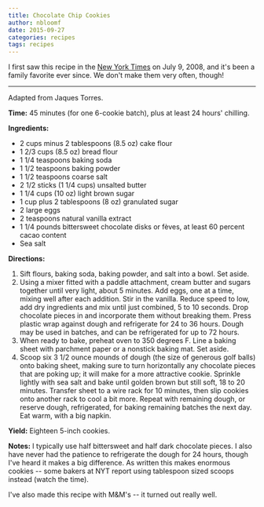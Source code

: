 ```yaml
---
title: Chocolate Chip Cookies
author: nbloomf
date: 2015-09-27
categories: recipes
tags: recipes
---
```


I first saw this recipe in the [New York Times](http://www.nytimes.com/2008/07/09/dining/09chip.html) on July 9, 2008, and it's been a family favorite ever since. We don't make them very often, though!

* * *

Adapted from Jaques Torres.

**Time:** 45 minutes (for one 6-cookie batch), plus at least 24 hours' chilling.

**Ingredients:**

* 2 cups minus 2 tablespoons (8.5 oz) cake flour
* 1 2/3 cups (8.5 oz) bread flour
* 1 1/4 teaspoons baking soda
* 1 1/2 teaspoons baking powder
* 1 1/2 teaspoons coarse salt
* 2 1/2 sticks (1 1/4 cups) unsalted butter
* 1 1/4 cups (10 oz) light brown sugar
* 1 cup plus 2 tablespoons (8 oz) granulated sugar
* 2 large eggs
* 2 teaspoons natural vanilla extract
* 1 1/4 pounds bittersweet chocolate disks or fèves, at least 60 percent cacao content
* Sea salt

**Directions:**

1. Sift flours, baking soda, baking powder, and salt into a bowl. Set aside.
2. Using a mixer fitted with a paddle attachment, cream butter and sugars together until very light, about 5 minutes. Add eggs, one at a time, mixing well after each addition. Stir in the vanilla. Reduce speed to low, add dry ingredients and mix until just combined, 5 to 10 seconds. Drop chocolate pieces in and incorporate them without breaking them. Press plastic wrap against dough and refrigerate for 24 to 36 hours. Dough may be used in batches, and can be refrigerated for up to 72 hours.
3. When ready to bake, preheat oven to 350 degrees F. Line a baking sheet with parchment paper or a nonstick baking mat. Set aside.
4. Scoop six 3 1/2 ounce mounds of dough (the size of generous golf balls) onto baking sheet, making sure to turn horizontally any chocolate pieces that are poking up; it will make for a more attractive cookie. Sprinkle lightly with sea salt and bake until golden brown but still soft, 18 to 20 minutes. Transfer sheet to a wire rack for 10 minutes, then slip cookies onto another rack to cool a bit more. Repeat with remaining dough, or reserve dough, refrigerated, for baking remaining batches the next day. Eat warm, with a big napkin.

**Yield:** Eighteen 5-inch cookies.

**Notes:** I typically use half bittersweet and half dark chocolate pieces. I also have never had the patience to refrigerate the dough for 24 hours, though I've heard it makes a big difference. As written this makes enormous cookies -- some bakers at NYT report using tablespoon sized scoops instead (watch the time).

I've also made this recipe with M&M's -- it turned out really well.
